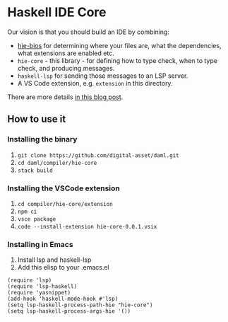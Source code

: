 # Haskell IDE Core

Our vision is that you should build an IDE by combining:

* [hie-bios](https://github.com/mpickering/hie-bios) for determining where your files are, what the dependencies, what extensions are enabled etc.
* `hie-core` - this library - for defining how to type check, when to type check, and producing messages.
* `haskell-lsp` for sending those messages to an LSP server.
* A VS Code extension, e.g. `extension` in this directory.

There are more details [in this blog post](https://4ta.uk/p/shaking-up-the-ide).

## How to use it

### Installing the binary

1. `git clone https://github.com/digital-asset/daml.git`
2. `cd daml/compiler/hie-core`
3. `stack build`

### Installing the VSCode extension

1. `cd compiler/hie-core/extension`
2. `npm ci`
3. `vsce package`
4. `code --install-extension hie-core-0.0.1.vsix`

### Installing in Emacs

1. Install lsp and haskell-lsp
2. Add this elisp to your .emacs.el
```elisp
(require 'lsp)
(require 'lsp-haskell)
(require 'yasnippet)
(add-hook 'haskell-mode-hook #'lsp)
(setq lsp-haskell-process-path-hie "hie-core")
(setq lsp-haskell-process-args-hie '())
```
